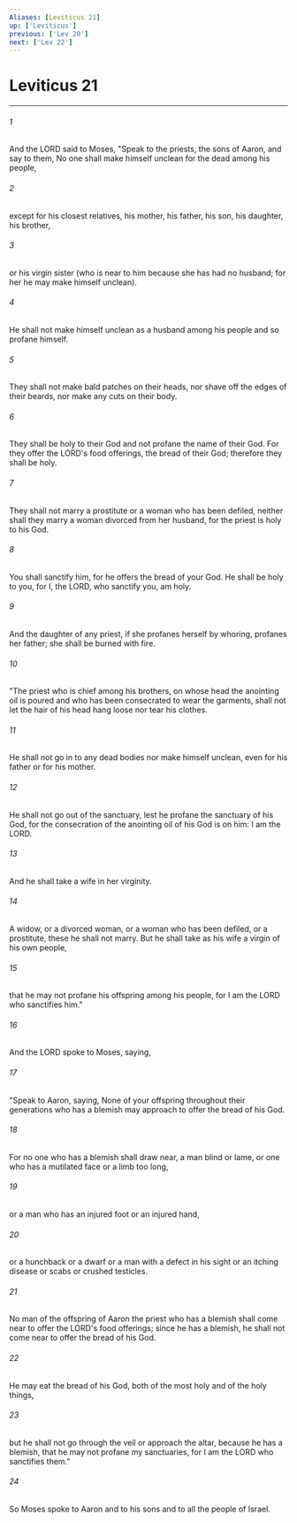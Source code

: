 ```yaml
---
Aliases: [Leviticus 21]
up: ['Leviticus']
previous: ['Lev 20']
next: ['Lev 22']
---
```

# Leviticus 21
***



###### 1 
And the LORD said to Moses, "Speak to the priests, the sons of Aaron, and say to them, No one shall make himself unclean for the dead among his people, 

###### 2 
except for his closest relatives, his mother, his father, his son, his daughter, his brother, 

###### 3 
or his virgin sister (who is near to him because she has had no husband; for her he may make himself unclean). 

###### 4 
He shall not make himself unclean as a husband among his people and so profane himself. 

###### 5 
They shall not make bald patches on their heads, nor shave off the edges of their beards, nor make any cuts on their body. 

###### 6 
They shall be holy to their God and not profane the name of their God. For they offer the LORD's food offerings, the bread of their God; therefore they shall be holy. 

###### 7 
They shall not marry a prostitute or a woman who has been defiled, neither shall they marry a woman divorced from her husband, for the priest is holy to his God. 

###### 8 
You shall sanctify him, for he offers the bread of your God. He shall be holy to you, for I, the LORD, who sanctify you, am holy. 

###### 9 
And the daughter of any priest, if she profanes herself by whoring, profanes her father; she shall be burned with fire. 

###### 10 
"The priest who is chief among his brothers, on whose head the anointing oil is poured and who has been consecrated to wear the garments, shall not let the hair of his head hang loose nor tear his clothes. 

###### 11 
He shall not go in to any dead bodies nor make himself unclean, even for his father or for his mother. 

###### 12 
He shall not go out of the sanctuary, lest he profane the sanctuary of his God, for the consecration of the anointing oil of his God is on him: I am the LORD. 

###### 13 
And he shall take a wife in her virginity. 

###### 14 
A widow, or a divorced woman, or a woman who has been defiled, or a prostitute, these he shall not marry. But he shall take as his wife a virgin of his own people, 

###### 15 
that he may not profane his offspring among his people, for I am the LORD who sanctifies him." 

###### 16 
And the LORD spoke to Moses, saying, 

###### 17 
"Speak to Aaron, saying, None of your offspring throughout their generations who has a blemish may approach to offer the bread of his God. 

###### 18 
For no one who has a blemish shall draw near, a man blind or lame, or one who has a mutilated face or a limb too long, 

###### 19 
or a man who has an injured foot or an injured hand, 

###### 20 
or a hunchback or a dwarf or a man with a defect in his sight or an itching disease or scabs or crushed testicles. 

###### 21 
No man of the offspring of Aaron the priest who has a blemish shall come near to offer the LORD's food offerings; since he has a blemish, he shall not come near to offer the bread of his God. 

###### 22 
He may eat the bread of his God, both of the most holy and of the holy things, 

###### 23 
but he shall not go through the veil or approach the altar, because he has a blemish, that he may not profane my sanctuaries, for I am the LORD who sanctifies them." 

###### 24 
So Moses spoke to Aaron and to his sons and to all the people of Israel.
